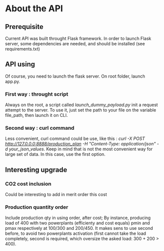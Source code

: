 
# About the API

## Prerequisite

Current API was built throught Flask framework. In order to launch Flask server, some dependencies
are needed, and should be installed (see requirements.txt)

## API using

Of course, you need to launch the flask server. On root folder, launch app.py.

### First way : throught script

Always on the root, a script called *launch_dummy_payload.py* init a request attempt to the server. To use it,
just set the path to your file on the variable file_path, then launch it on CLI.

### Second way : curl command

Less convenient, curl command could be use, like this : *curl -X POST http://127.0.0.0:8888/production_plan -H "Content-Type: application/json" -d your_json_values*. Keep in mind that is not the most convenient way for large set of data. In this case, use the first option.

## Interesting upgrade

### CO2 cost inclusion

Could be interesting to add in merit order this cost

### Production quantity order

Include production qty in using order, after cost;
By instance, producing load of 400 with two powerplants (efficienty and cost equals) pmin and pmax respectively at 100/300 and 200/450.
It makes sens to use second before, to avoid two powerplants activation (first cannot take the load completely, second is required,
which oversize the asked load: 300 + 200 > 400).
